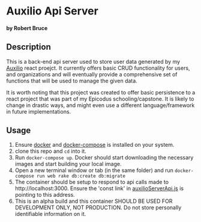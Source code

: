 # Auxilio Api Server

#### by Robert Bruce

## Description

This is a back-end api server used to store user data generated by my [Auxilio](https://github.com/entegral/auxilio) react proejct. It currently offers basic CRUD functionality for users, and organizations and will eventually provide a comprehensive set of functions that will be used to manage the given data.

It is worth noting that this project was created to offer basic persistence to a react project that was part of my Epicodus schooling/capstone. It is likely to change in drastic ways, and might even use a different language/framework in future implementations.

## Usage

1. Ensure [docker](https://docs.docker.com/install/) and [docker-compose](https://docs.docker.com/compose/install/) is installed on your system.
2. clone this repo and ```cd``` into it.
3. Run ```docker-compose up```. Docker should start downloading the necessary images and start building your local image.
4. Open a new terminal window or tab (in the same folder) and run ```docker-compose run web rake db:create db:migrate```
5. The container should be setup to respond to api calls made to http://localhost:3000. Ensure the 'const link' in [auxilioServerApi.js](https://github.com/entegral/auxilio/blob/master/src/apis/auxilioServerApi.js) is pointing to this address.
6. This is an alpha build and this container SHOULD BE USED FOR DEVELOPMENT ONLY, NOT PRODUCTION. Do not store personally identifiable information on it.

